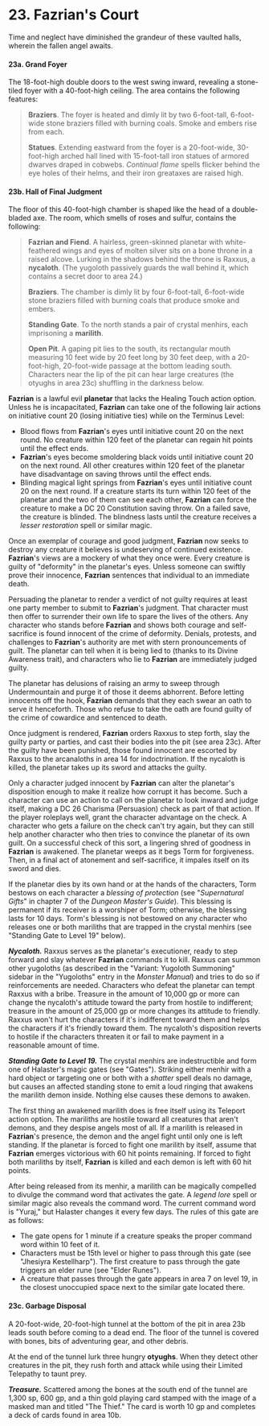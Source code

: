 # 23. Fazrian's Court

Time and neglect have diminished the grandeur of these vaulted halls, wherein the fallen angel awaits.

#### 23a. Grand Foyer

The 18-foot-high double doors to the west swing inward, revealing a stone-tiled foyer with a 40-foot-high ceiling. The area contains the following features:

>**Braziers**. The foyer is heated and dimly lit by two 6-foot-tall, 6-foot-wide stone braziers filled with burning coals. Smoke and embers rise from each.
>
>**Statues**. Extending eastward from the foyer is a 20-foot-wide, 30-foot-high arched hall lined with 15-foot-tall iron statues of armored dwarves draped in cobwebs. *Continual flame* spells flicker behind the eye holes of their helms, and their iron greataxes are raised high.
>

#### 23b. Hall of Final Judgment

The floor of this 40-foot-high chamber is shaped like the head of a double-bladed axe. The room, which smells of roses and sulfur, contains the following:

>**Fazrian and Fiend**. A hairless, green-skinned planetar with white-feathered wings and eyes of molten silver sits on a bone throne in a raised alcove. Lurking in the shadows behind the throne is Raxxus, a **nycaloth**. (The yugoloth passively guards the wall behind it, which contains a secret door to area 24.)
>
>**Braziers**. The chamber is dimly lit by four 6-foot-tall, 6-foot-wide stone braziers filled with burning coals that produce smoke and embers.
>
>**Standing Gate**. To the north stands a pair of crystal menhirs, each imprisoning a **marilith**.
>
>**Open Pit**. A gaping pit lies to the south, its rectangular mouth measuring 10 feet wide by 20 feet long by 30 feet deep, with a 20-foot-high, 20-foot-wide passage at the bottom leading south. Characters near the lip of the pit can hear large creatures (the otyughs in area 23c) shuffling in the darkness below.
>

**Fazrian** is a lawful evil **planetar** that lacks the Healing Touch action option. Unless he is incapacitated, **Fazrian** can take one of the following lair actions on initiative count 20 (losing initiative ties) while on the Terminus Level:

- Blood flows from **Fazrian**'s eyes until initiative count 20 on the next round. No creature within 120 feet of the planetar can regain hit points until the effect ends.
- **Fazrian**'s eyes become smoldering black voids until initiative count 20 on the next round. All other creatures within 120 feet of the planetar have disadvantage on saving throws until the effect ends.
- Blinding magical light springs from **Fazrian**'s eyes until initiative count 20 on the next round. If a creature starts its turn within 120 feet of the planetar and the two of them can see each other, **Fazrian** can force the creature to make a DC 20 Constitution saving throw. On a failed save, the creature is blinded. The blindness lasts until the creature receives a *lesser restoration* spell or similar magic.

Once an exemplar of courage and good judgment, **Fazrian** now seeks to destroy any creature it believes is undeserving of continued existence. **Fazrian**'s views are a mockery of what they once were. Every creature is guilty of "deformity" in the planetar's eyes. Unless someone can swiftly prove their innocence, **Fazrian** sentences that individual to an immediate death.

Persuading the planetar to render a verdict of not guilty requires at least one party member to submit to **Fazrian**'s judgment. That character must then offer to surrender their own life to spare the lives of the others. Any character who stands before **Fazrian** and shows both courage and self-sacrifice is found innocent of the crime of deformity. Denials, protests, and challenges to **Fazrian**'s authority are met with stern pronouncements of guilt. The planetar can tell when it is being lied to (thanks to its Divine Awareness trait), and characters who lie to **Fazrian** are immediately judged guilty.

The planetar has delusions of raising an army to sweep through Undermountain and purge it of those it deems abhorrent. Before letting innocents off the hook, **Fazrian** demands that they each swear an oath to serve it henceforth. Those who refuse to take the oath are found guilty of the crime of cowardice and sentenced to death.

Once judgment is rendered, **Fazrian** orders Raxxus to step forth, slay the guilty party or parties, and cast their bodies into the pit (see area 23c). After the guilty have been punished, those found innocent are escorted by Raxxus to the arcanaloths in area 14 for indoctrination. If the nycaloth is killed, the planetar takes up its sword and attacks the guilty.

Only a character judged innocent by **Fazrian** can alter the planetar's disposition enough to make it realize how corrupt it has become. Such a character can use an action to call on the planetar to look inward and judge itself, making a DC 26 Charisma (Persuasion) check as part of that action. If the player roleplays well, grant the character advantage on the check. A character who gets a failure on the check can't try again, but they can still help another character who then tries to convince the planetar of its own guilt. On a successful check of this sort, a lingering shred of goodness in **Fazrian** is awakened. The planetar weeps as it begs Torm for forgiveness. Then, in a final act of atonement and self-sacrifice, it impales itself on its sword and dies.

If the planetar dies by its own hand or at the hands of the characters, Torm bestows on each character a *blessing of protection* (see "*Supernatural Gifts*" in chapter 7 of the *Dungeon Master's Guide*). This blessing is permanent if its receiver is a worshiper of Torm; otherwise, the blessing lasts for 10 days. Torm's blessing is not bestowed on any character who releases one or both mariliths that are trapped in the crystal menhirs (see "Standing Gate to Level 19" below).

***Nycaloth.*** Raxxus serves as the planetar's executioner, ready to step forward and slay whatever **Fazrian** commands it to kill. Raxxus can summon other yugoloths (as described in the "Variant: Yugoloth Summoning" sidebar in the "Yugoloths" entry in the *Monster Manual*) and tries to do so if reinforcements are needed. Characters who defeat the planetar can tempt Raxxus with a bribe. Treasure in the amount of 10,000 gp or more can change the nycaloth's attitude toward the party from hostile to indifferent; treasure in the amount of 25,000 gp or more changes its attitude to friendly. Raxxus won't hurt the characters if it's indifferent toward them and helps the characters if it's friendly toward them. The nycaloth's disposition reverts to hostile if the characters threaten it or fail to make payment in a reasonable amount of time.

***Standing Gate to Level 19.*** The crystal menhirs are indestructible and form one of Halaster's magic gates (see "Gates"). Striking either menhir with a hard object or targeting one or both with a *shatter* spell deals no damage, but causes an affected standing stone to emit a loud ringing that awakens the marilith demon inside. Nothing else causes these demons to awaken.

The first thing an awakened marilith does is free itself using its Teleport action option. The mariliths are hostile toward all creatures that aren't demons, and they despise angels most of all. If a marilith is released in **Fazrian**'s presence, the demon and the angel fight until only one is left standing. If the planetar is forced to fight one marilith by itself, assume that **Fazrian** emerges victorious with 60 hit points remaining. If forced to fight both mariliths by itself, **Fazrian** is killed and each demon is left with 60 hit points.

After being released from its menhir, a marilith can be magically compelled to divulge the command word that activates the gate. A *legend lore* spell or similar magic also reveals the command word. The current command word is "Yuraj," but Halaster changes it every few days. The rules of this gate are as follows:

- The gate opens for 1 minute if a creature speaks the proper command word within 10 feet of it.
- Characters must be 15th level or higher to pass through this gate (see "Jhesiyra Kestellharp"). The first creature to pass through the gate triggers an elder rune (see "Elder Runes").
- A creature that passes through the gate appears in area 7 on level 19, in the closest unoccupied space next to the similar gate located there.

#### 23c. Garbage Disposal

A 20-foot-wide, 20-foot-high tunnel at the bottom of the pit in area 23b leads south before coming to a dead end. The floor of the tunnel is covered with bones, bits of adventuring gear, and other debris.

At the end of the tunnel lurk three hungry **otyughs**. When they detect other creatures in the pit, they rush forth and attack while using their Limited Telepathy to taunt prey.

***Treasure.*** Scattered among the bones at the south end of the tunnel are 1,300 sp, 600 gp, and a thin gold playing card stamped with the image of a masked man and titled "The Thief." The card is worth 10 gp and completes a deck of cards found in area 10b.